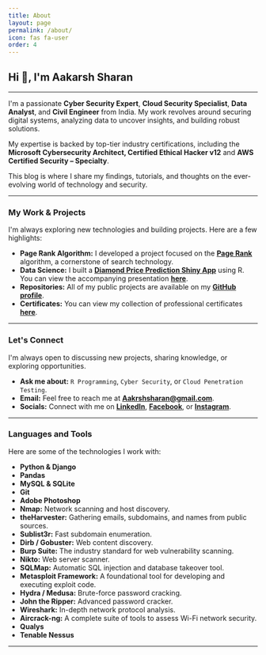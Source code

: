 ```yaml
---
title: About
layout: page
permalink: /about/
icon: fas fa-user
order: 4
---
```


## Hi 👋, I'm Aakarsh Sharan

---

I'm a passionate **Cyber Security Expert**, **Cloud Security Specialist**, **Data Analyst**, and **Civil Engineer** from India. My work revolves around securing digital systems, analyzing data to uncover insights, and building robust solutions.

My expertise is backed by top-tier industry certifications, including the **Microsoft Cybersecurity Architect, Certified Ethical Hacker v12** and **AWS Certified Security – Specialty**.

This blog is where I share my findings, tutorials, and thoughts on the ever-evolving world of technology and security.

---

### My Work & Projects

I'm always exploring new technologies and building projects. Here are a few highlights:

* **Page Rank Algorithm:** I developed a project focused on the **[Page Rank](https://github.com/SharanAki/Page-Rank)** algorithm, a cornerstone of search technology.
* **Data Science:** I built a **[Diamond Price Prediction Shiny App](https://sharanaki.shinyapps.io/diam/)** using R. You can view the accompanying presentation **[here](https://rpubs.com/Sharan/PredictingDiamondPrice)**.
* **Repositories:** All of my public projects are available on my **[GitHub profile](https://github.com/SharanAki?tab=repositories)**.
* **Certificates:** You can view my collection of professional certificates **[here](https://github.com/SharanAki/Certificates/tree/main/Certificate)**.

---

### Let's Connect

I'm always open to discussing new projects, sharing knowledge, or exploring opportunities.

* **Ask me about:** `R Programming`, `Cyber Security`, or `Cloud Penetration Testing`.
* **Email:** Feel free to reach me at **Aakrshsharan@gmail.com**.
* **Socials:** Connect with me on **[LinkedIn](https://linkedin.com/in/aakarsh-sharan-9249b6125/)**, **[Facebook](https://www.facebook.com/aakrsh.sharan)**, or **[Instagram](https://www.instagram.com/sharanaakarsh/)**.

---

### Languages and Tools

Here are some of the technologies I work with:

* **Python & Django**
* **Pandas**
* **MySQL & SQLite**
* **Git**
* **Adobe Photoshop**
* **Nmap:** Network scanning and host discovery.
* **theHarvester:** Gathering emails, subdomains, and names from public sources.
* **Sublist3r:** Fast subdomain enumeration.
* **Dirb / Gobuster:** Web content discovery.
* **Burp Suite:** The industry standard for web vulnerability scanning.
* **Nikto:** Web server scanner.
* **SQLMap:** Automatic SQL injection and database takeover tool.
* **Metasploit Framework:** A foundational tool for developing and executing exploit code.
* **Hydra / Medusa:** Brute-force password cracking.
* **John the Ripper:** Advanced password cracker.
* **Wireshark:** In-depth network protocol analysis.
* **Aircrack-ng:** A complete suite of tools to assess Wi-Fi network security.
* **Qualys**
* **Tenable Nessus**

---
